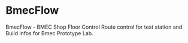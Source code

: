 # BmecFlow
BmecFlow - BMEC Shop Floor Control
Route control for test station and Build infos for Bmec Prototype Lab.
